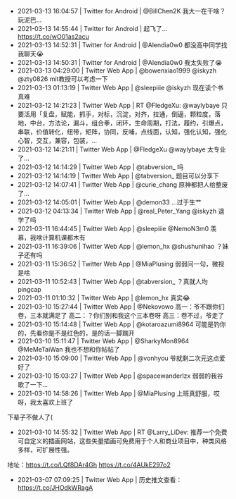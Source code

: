 * 2021-03-13 16:04:57 | Twitter for Android | @BillChen2K 我大一在干啥？玩泥巴...
* 2021-03-13 14:55:44 | Twitter for Android | 起飞了... https://t.co/wO01as2acu
* 2021-03-13 14:52:31 | Twitter for Android | @Alendia0w0 都没高中同学找我聊天😭
* 2021-03-13 14:50:31 | Twitter for Android | @Alendia0w0 我太失败了😭
* 2021-03-13 04:29:00 | Twitter Web App | @bowenxiao1999 @iskyzh @zty0826 mit教授可以考虑一下
* 2021-03-13 01:13:19 | Twitter Web App | @sleepiiie @iskyzh 现在读个书真难
* 2021-03-12 14:21:23 | Twitter Web App | RT @FledgeXu: @waylybaye 只要活用「复盘，赋能，抓手，对标，沉淀，对齐，拉通，倒逼，颗粒度，落地，中台，方法论，漏斗，组合拳，闭环，生命周期，打法，履约，引爆点，串联，价值转化，纽带，矩阵，协同，反哺，点线面，认知，强化认知，强化心智，交互，兼容，包装，…
* 2021-03-12 14:21:11 | Twitter Web App | @FledgeXu @waylybaye 太专业了...
* 2021-03-12 14:14:29 | Twitter Web App | @tabversion_ 吗
* 2021-03-12 14:14:19 | Twitter Web App | @tabversion_ 题目可以分享下
* 2021-03-12 14:07:41 | Twitter Web App | @curie_chang 原神都把人给整废了...
* 2021-03-12 14:05:01 | Twitter Web App | @demon33 ...过于生艹
* 2021-03-12 04:13:34 | Twitter Web App | @real_Peter_Yang @iskyzh 退学了吗
* 2021-03-11 16:44:45 | Twitter Web App | @sleepiiie @NemoN3m0 羡慕，我啥计算机课都木有
* 2021-03-11 16:39:06 | Twitter Web App | @lemon_hx @shushunihao ？妹子还有吗
* 2021-03-11 15:36:52 | Twitter Web App | @MiaPlusing 弱弱问一句，微视是啥
* 2021-03-11 10:52:43 | Twitter Web App | @tabversion_ ？真就人均pingcap
* 2021-03-11 01:10:32 | Twitter Web App | @lemon_hx 真实😂
* 2021-03-10 15:27:44 | Twitter Web App | @Nekovowo 高一：爷不跟你们卷，三本就满足了
高二：？你们别和我这个三本卷呀
高三：卷不过，爷走了
* 2021-03-10 15:14:48 | Twitter Web App | @kotaroazumi8964 可能是钓你的，先看你是不是红色的，是的话一脚踹开
* 2021-03-10 15:11:47 | Twitter Web App | @SharkyMon8964 @MeMeTaiWan 我也不想和你帖帖了
* 2021-03-10 15:09:00 | Twitter Web App | @vonhyou 爷就剩二次元这点爱好了
* 2021-03-10 15:03:27 | Twitter Web App | @spacewanderlzx 弱弱的我谷歌了一下...
* 2021-03-10 14:58:26 | Twitter Web App | @MiaPlusing 上班真舒服，哎呀，我太喜欢上班了

下辈子不做人了(
* 2021-03-10 14:55:32 | Twitter Web App | RT @Larry_LiDev: 推荐一个免费可自定义的插画网站，这些矢量插画可免费用于个人和商业项目中，种类风格多样，可扩展性强。

地址：https://t.co/LQf8DAr4Gh https://t.co/4AUkE297o2
* 2021-03-07 07:09:25 | Twitter Web App | 历史推文查看：https://t.co/JHOdkWRagA
